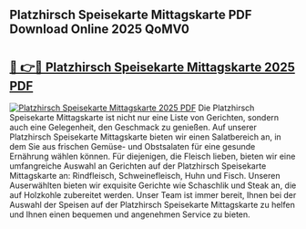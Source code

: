 ## Platzhirsch Speisekarte Mittagskarte PDF Download Online 2025 QoMV0

# <h2><a href="http://gc9eb2b.nevu.top/?p=Platzhirsch+Speisekarte+Mittagskarte">🔗 👉🔴 Platzhirsch Speisekarte Mittagskarte 2025 PDF</a></h2>

[![Platzhirsch Speisekarte Mittagskarte 2025 PDF](https://i.imgur.com/dBaPXMq.png)](http://gc9eb2b.nevu.top/?p=Platzhirsch+Speisekarte+Mittagskarte)
Die Platzhirsch Speisekarte Mittagskarte ist nicht nur eine Liste von Gerichten, sondern auch eine Gelegenheit, den Geschmack zu genießen. Auf unserer Platzhirsch Speisekarte Mittagskarte bieten wir einen Salatbereich an, in dem Sie aus frischen Gemüse- und Obstsalaten für eine gesunde Ernährung wählen können. Für diejenigen, die Fleisch lieben, bieten wir eine umfangreiche Auswahl an Gerichten auf der Platzhirsch Speisekarte Mittagskarte an: Rindfleisch, Schweinefleisch, Huhn und Fisch. Unseren Auserwählten bieten wir exquisite Gerichte wie Schaschlik und Steak an, die auf Holzkohle zubereitet werden. Unser Team ist immer bereit, Ihnen bei der Auswahl der Speisen auf der Platzhirsch Speisekarte Mittagskarte zu helfen und Ihnen einen bequemen und angenehmen Service zu bieten.
